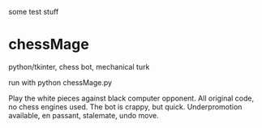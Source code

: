 some test stuff



# chessMage
python/tkinter, chess bot, mechanical turk

run with 
python chessMage.py

Play the white pieces against black computer opponent.
All original code, no chess engines used. 
The bot is crappy, but quick.
Underpromotion available, en passant, stalemate, undo move.

